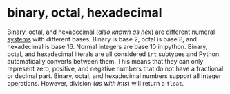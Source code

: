 # binary, octal, hexadecimal

Binary, octal, and hexadecimal (_also known as hex_) are different [numeral systems][numeral-systems] with different bases.
Binary is base 2, octal is base 8, and hexadecimal is base 16.
Normal integers are base 10 in python.
Binary, octal, and hexadecimal literals are all considered `int` subtypes and Python automatically converts between them.
This means that they can only represent zero, positive, and negative numbers that do not have a fractional or decimal part.
Binary, octal, and hexadecimal numbers support all integer operations.
However, division (_as with ints_) will return a `float`.

[numeral-systems]: https://en.wikipedia.org/wiki/Numeral_system
